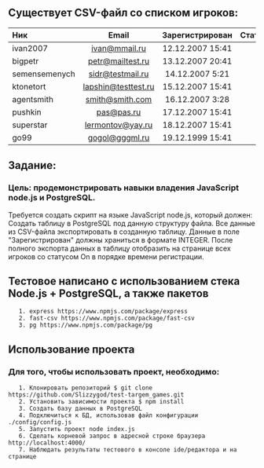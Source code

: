 ## Существует CSV-файл со списком игроков:

  | Ник         | Email                | Зарегистрирован    |Статус|
  |:----------- |:--------------------:| :-----------------:| ----:|
  ivan2007      | ivan@mmail.ru        |  12.12.2007 15:41  | On   |
  bigpetr       | petr@mailtest.ru     |  13.12.2007 20:41  | Off  |
  semensemenych | sidr@testmail.ru     |  14.12.2007 5:21   | Off  |
  ktonetort     | lapshin@testtest.ru  |  15.12.2007 15:41  | On   |
  agentsmith    | smith@smith.com      |  16.12.2007 3:28   | On   |
  pushkin       | pas@pas.ru           |  17.12.2007 15:41  | Off  |
  superstar     | lermontov@yay.ru     |  18.12.2007 15:41  | Off  |
  go99          | gogol@gggml.ru       |  19.12.1999 15:41  | Off  |

## Задание:
  ### Цель: продемонстрировать навыки владения JavaScript node.js и PostgreSQL.
  Требуется создать скрипт на языке JavaScript node.js, который должен:
  Создать таблицу в PostgreSQL под данную структуру файла.
  Все данные из CSV-файла экспортировать в созданную таблицу.
  Данные в поле "Зарегистрирован" должны храниться в формате INTEGER.
  После полного экспорта данных в таблицу отобразить на странице всех игроков со
  статусом On в порядке времени регистрации.

## Тестовое написано с использованием стека Node.js + PostgreSQL, а также пакетов
       1. express https://www.npmjs.com/package/express
       2. fast-csv https://www.npmjs.com/package/fast-csv
       3. pg https://www.npmjs.com/package/pg

## Использование проекта
### Для того, чтобы использовать проект, необходимо:
       1. Клонировать репозиторий $ git clone https://github.com/Slizzygod/test-targem_games.git
       2. Установить зависимости проекта $ npm install
       3. Создать базу данных в PostgreSQL
       4. Подключиться к БД, использовав файл конфигурации ./config/config.js
       5. Запустить проект node index.js
       6. Сделать корневой запрос в адресной строке браузера http://localhost:4000/ 
       7. Наблюдать результаты тестового в консоле ide/редактора и на странице
